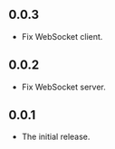 ## 0.0.3

* Fix WebSocket client.

## 0.0.2

* Fix WebSocket server.

## 0.0.1

* The initial release.
